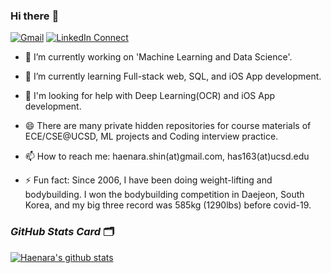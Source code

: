 ### Hi there :wave:

[![Gmail](https://img.shields.io/badge/%20-Send%20Mail-black?color=14171A&labelColor=ef5350&logo=gmail&logoColor=ffffff)](mailto:has163@ucsd.edu?subject=From%20GitHub&cc=has163@ucsd.edu&body=Hi,%20there.%20Found%20you%20from%20GitHub.)
[![LinkedIn Connect](https://img.shields.io/badge/%20-Connect-black?color=14171A&labelColor=212121&logo=linkedin&logoColor=ffffff)](https://www.linkedin.com/in/haenara-shin/)

- 🔭 I’m currently working on 'Machine Learning and Data Science'. 
- 🌱 I’m currently learning Full-stack web, SQL, and iOS App development.
- 🤔 I'm looking for help with Deep Learning(OCR) and iOS App development.
- 😄 There are many private hidden repositories for course materials of ECE/CSE@UCSD, ML projects and Coding interview practice.
- 📫 How to reach me: haenara.shin(at)gmail.com, has163(at)ucsd.edu

- ⚡ Fun fact: Since 2006, I have been doing weight-lifting and bodybuilding. I won the bodybuilding competition in Daejeon, South Korea, and my big three record was 585kg (1290lbs) before covid-19.

### _GitHub Stats Card_ 🗂
[![Haenara's github stats](https://github-readme-stats.vercel.app/api?username=haenara-shin&hide=issues,contribs&count_private=true&show_icons=true&theme=gotham)](https://github.com/haenara-shin/github-readme-stats)

<!--
**haenara-shin/haenara-shin** is a ✨ _special_ ✨ repository because its `README.md` (this file) appears on your GitHub profile.

Here are some ideas to get you started:

- 🔭 I’m currently working on 'Machine Learning and Data Science' and 'Materials Science and Engineering.' 
- 🌱 I’m currently learning Reinforcement Learning, Generative Adversarial Networks, Recommender System, and GPU Programming.
- 👯 I’m looking to collaborate on Machine Learning applied to Materials Science, Deep Learning to Computer Vision, Reinforcement Learning to Baduk(GO) and Recommender system building.
- 🤔 I'm looking for help with Machine Learning and iOS App development. 
- 💬 Ask me about anything you may have
- 📫 How to reach me: haenara.shin(at)gmail.com, has163(at)ucsd.edu
- 😄 There are many private hidden repositories for course materials of ECE/CSE@UCSD, ML projects(competition, personal projects) and Coding interview practice(LeetCode problem solving) here.
- ⚡ Fun fact: Since 2006, I have been doing weight-lifting and bodybuilding. I won the bodybuilding competition in Daejeon, South Korea, and my big three record is 585kg (1290lbs).
-->
